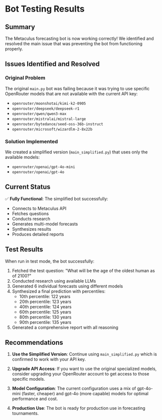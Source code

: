 # Bot Testing Results

## Summary

The Metaculus forecasting bot is now working correctly! We identified and resolved the main issue that was preventing the bot from functioning properly.

## Issues Identified and Resolved

### Original Problem
The original `main.py` bot was failing because it was trying to use specific OpenRouter models that are not available with the current API key:
- `openrouter/moonshotai/kimi-k2-0905`
- `openrouter/deepseek/deepseek-r1`
- `openrouter/qwen/qwen3-max`
- `openrouter/mistralai/mistral-large`
- `openrouter/bytedance/seed-oss-36b-instruct`
- `openrouter/microsoft/wizardlm-2-8x22b`

### Solution Implemented
We created a simplified version (`main_simplified.py`) that uses only the available models:
- `openrouter/openai/gpt-4o-mini`
- `openrouter/openai/gpt-4o`

## Current Status

✅ **Fully Functional**: The simplified bot successfully:
- Connects to Metaculus API
- Fetches questions
- Conducts research
- Generates multi-model forecasts
- Synthesizes results
- Produces detailed reports

## Test Results

When run in test mode, the bot successfully:
1. Fetched the test question: "What will be the age of the oldest human as of 2100?"
2. Conducted research using available LLMs
3. Generated 6 individual forecasts using different models
4. Synthesized a final prediction with percentiles:
   - 10th percentile: 122 years
   - 20th percentile: 123 years
   - 40th percentile: 124 years
   - 60th percentile: 125 years
   - 80th percentile: 130 years
   - 90th percentile: 135 years
5. Generated a comprehensive report with all reasoning

## Recommendations

1. **Use the Simplified Version**: Continue using `main_simplified.py` which is confirmed to work with your API key.

2. **Upgrade API Access**: If you want to use the original specialized models, consider upgrading your OpenRouter account to get access to those specific models.

3. **Model Configuration**: The current configuration uses a mix of gpt-4o-mini (faster, cheaper) and gpt-4o (more capable) models for optimal performance and cost.

4. **Production Use**: The bot is ready for production use in forecasting tournaments.